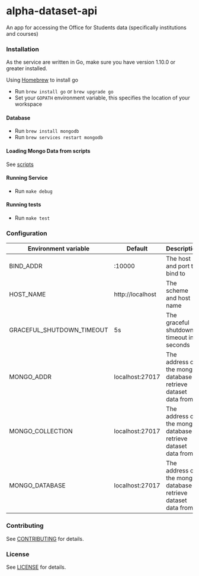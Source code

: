 alpha-dataset-api
==================
An app for accessing the Office for Students data (specifically institutions and courses)

### Installation

As the service are written in Go, make sure you have version 1.10.0 or greater installed.

Using [Homebrew](https://brew.sh/) to install go
* Run `brew install go` or `brew upgrade go`
* Set your `GOPATH` environment variable, this specifies the location of your workspace

#### Database

* Run `brew install mongodb`
* Run `brew services restart mongodb`

#### Loading Mongo Data from scripts

See [scripts](https://github.com/office-for-students/alpha-scripts)

#### Running Service

* Run `make debug`

#### Running tests

* Run `make test`

### Configuration

| Environment variable      | Default                | Description
| ------------------------- | ---------------------- | ----------------------------------------------------------------
| BIND_ADDR                 | :10000                 | The host and port to bind to
| HOST_NAME                 | http://localhost       | The scheme and host name
| GRACEFUL_SHUTDOWN_TIMEOUT | 5s                     | The graceful shutdown timeout in seconds
| MONGO_ADDR                | localhost:27017        | The address of the mongo database to retrieve dataset data from
| MONGO_COLLECTION          | localhost:27017        | The address of the mongo database to retrieve dataset data from
| MONGO_DATABASE            | localhost:27017        | The address of the mongo database to retrieve dataset data from


### Contributing

See [CONTRIBUTING](CONTRIBUTING.md) for details.

### License

See [LICENSE](LICENSE.md) for details.
